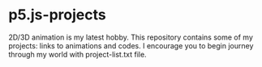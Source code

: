 # p5.js-projects
2D/3D animation is my latest hobby. This repository contains some of my projects: links to animations and codes. I encourage you to begin journey through my world with project-list.txt file.
